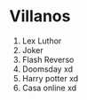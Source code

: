 
# Villanos

1. Lex Luthor
2. Joker
3. Flash Reverso
4. Doomsday xd
5. Harry potter xd
6. Casa online xd
